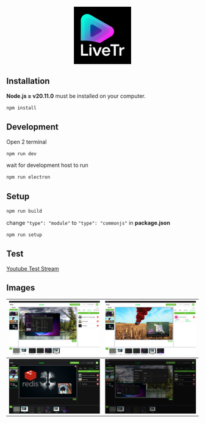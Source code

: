 <p align="center" width="100%">
  <img src="./public/icon.png" style="width: 150px" />
</p>

## Installation

**Node.js ≥ v20.11.0** must be installed on your computer.

```sh
npm install
```

## Development

Open 2 terminal

```sh
npm run dev
```

wait for development host to run

```sh
npm run electron
```

## Setup

```sh
npm run build
```

change `"type": "module"` to `"type": "commonjs"` in **package.json**

```sh
npm run setup
```

## Test

[Youtube Test Stream](https://www.youtube.com/live/6Y_qa8jRc9Y)

## Images

| ![Image-1](./doc/LiveTr-1.png) | ![Image-2](./doc/LiveTr-2.png) |
| ------------------------------ | ------------------------------ |
| ![Image-3](./doc/LiveTr-3.png) | ![Image-4](./doc/LiveTr-4.png) |
